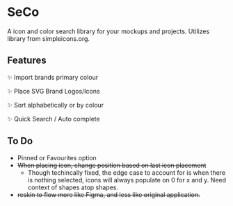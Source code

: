 # SeCo

A icon and color search library for your mockups and projects. Utilizes library from simpleicons.org. 

## Features

✨ Import brands primary colour

✨ Place SVG Brand Logos/Icons

✨ Sort alphabetically or by colour

✨ Quick Search / Auto complete

## To Do

- Pinned or Favourites option
- ~~When placing icon, change position based on last icon placement~~
  - Though techincally fixed, the edge case to account for is when there is nothing selected, icons will always populate on 0 for x and y. Need context of shapes atop shapes.
- ~~reskin to flow more like Figma, and less like original application.~~